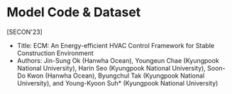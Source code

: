 # Model Code & Dataset
[SECON'23]
- Title: ECM: An Energy-efficient HVAC Control Framework for Stable Construction Environment
- Authors: Jin-Sung Ok (Hanwha Ocean), Youngeun Chae (Kyungpook National University), Harin Seo (Kyungpook National University), Soon-Do Kwon (Hanwha Ocean), Byungchul Tak (Kyungpook National University), and Young-Kyoon Suh* (Kyungpook National University)
